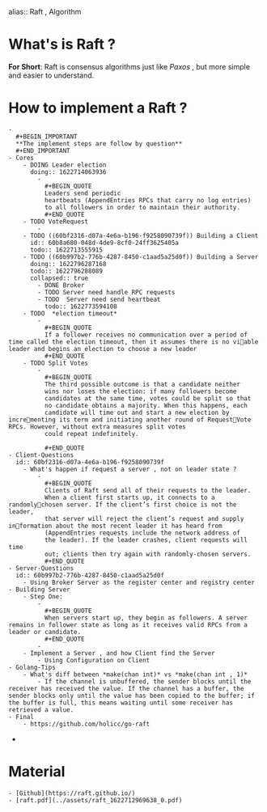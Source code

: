 alias:: Raft , Algorithm

# What's is Raft ?

 **For Short**: Raft is consensus algorithms just like *Paxos* , but more simple and easier to understand.
# How to implement a Raft ?
	-
	  #+BEGIN_IMPORTANT
	  **The implement steps are follow by question**
	  #+END_IMPORTANT
	- Cores
		- DOING Leader election
		  doing:: 1622714063936
			-
			  #+BEGIN_QUOTE
			  Leaders send periodic
			  heartbeats (AppendEntries RPCs that carry no log entries)
			  to all followers in order to maintain their authority.
			  #+END_QUOTE
		- TODO VoteRequest
			-
		- TODO ((60bf2316-d07a-4e6a-b196-f9258090739f)) Building a Client
		  id:: 60b8a680-048d-4de9-8cf0-24ff3625405a
		  todo:: 1622713555915
		- TODO ((60b997b2-776b-4287-8450-c1aad5a25d0f)) Building a Server
		  doing:: 1622796287168
		  todo:: 1622796288089
		  collapsed:: true
			- DONE Broker
			- TODO Server need handle RPC requests
			- TODO  Server need send heartbeat
			  todo:: 1622773594108
		- TODO  *election timeout*
			-
			  #+BEGIN_QUOTE
			  If a follower receives no communication over a period of time called the election timeout, then it assumes there is no viable leader and begins an election to choose a new leader
			  #+END_QUOTE
		- TODO Split Votes
			-
			  #+BEGIN_QUOTE
			  The third possible outcome is that a candidate neither
			  wins nor loses the election: if many followers become
			  candidates at the same time, votes could be split so that
			  no candidate obtains a majority. When this happens, each
			  candidate will time out and start a new election by incrementing its term and initiating another round of RequestVote RPCs. However, without extra measures split votes
			  could repeat indefinitely.
			  
			  #+END_QUOTE
	- Client-Questions
	  id:: 60bf2316-d07a-4e6a-b196-f9258090739f
		- What's happen if request a server , not on leader state ?
			-
			  #+BEGIN_QUOTE
			  Clients of Raft send all of their requests to the leader.
			  When a client first starts up, it connects to a randomlychosen server. If the client’s first choice is not the leader,
			  that server will reject the client’s request and supply information about the most recent leader it has heard from
			  (AppendEntries requests include the network address of
			  the leader). If the leader crashes, client requests will time
			  out; clients then try again with randomly-chosen servers.
			  #+END_QUOTE
	- Server-Questions
	  id:: 60b997b2-776b-4287-8450-c1aad5a25d0f
		- Using Broker Server as the register center and registry center
	- Building Server
		- Step One:
			-
			  #+BEGIN_QUOTE
			  When servers start up, they begin as followers. A server remains in follower state as long as it receives valid RPCs from a leader or candidate.
			  #+END_QUOTE
			-
		- Implement a Server , and how Client find the Server
			- Using Configuration on Client
	- Golang-Tips
		- What's diff between *make(chan int)* vs *make(chan int , 1)*
			- If the channel is unbuffered, the sender blocks until the receiver has received the value. If the channel has a buffer, the sender blocks only until the value has been copied to the buffer; if the buffer is full, this means waiting until some receiver has retrieved a value.
	- Final
		- https://github.com/holicc/go-raft
-
# Material
	- [Github](https://raft.github.io/)
	- [raft.pdf](../assets/raft_1622712969638_0.pdf)